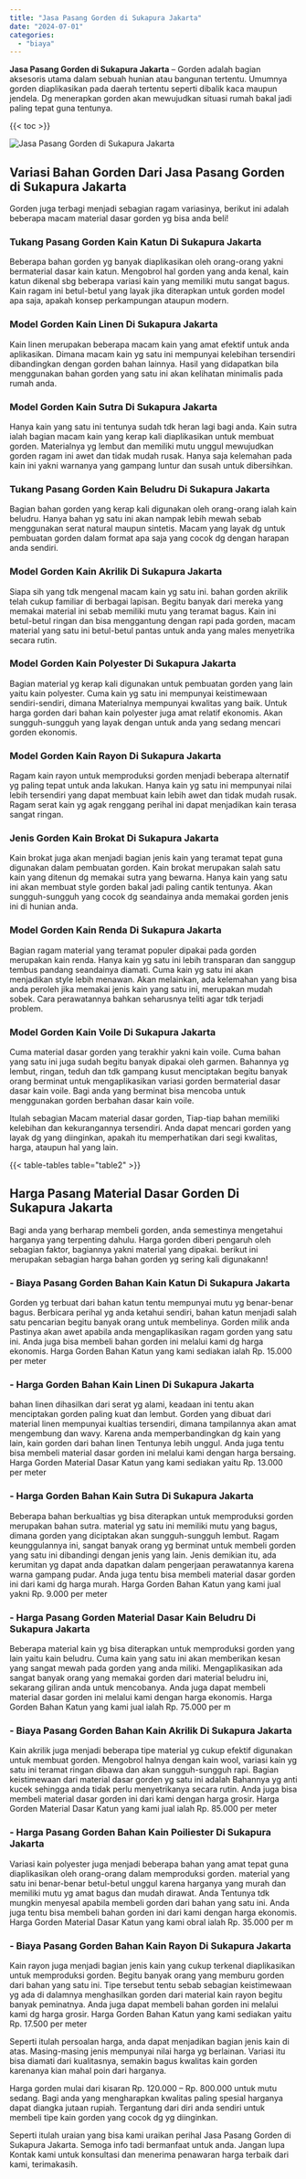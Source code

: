 ```yaml
---
title: "Jasa Pasang Gorden di Sukapura Jakarta"
date: "2024-07-01"
categories: 
  - "biaya"
---
```


**Jasa Pasang Gorden di Sukapura Jakarta** – Gorden adalah bagian aksesoris utama dalam sebuah hunian atau bangunan tertentu. Umumnya gorden diaplikasikan pada daerah tertentu seperti dibalik kaca maupun jendela. Dg menerapkan gorden akan mewujudkan situasi rumah bakal jadi paling tepat guna tentunya.

{{< toc >}}

![Jasa Pasang Gorden di Sukapura Jakarta](/images/pasang-gorden-murah17.png)

## Variasi Bahan Gorden Dari Jasa Pasang Gorden di Sukapura Jakarta

Gorden juga terbagi menjadi sebagian ragam variasinya, berikut ini adalah beberapa macam material dasar gorden yg bisa anda beli!

### Tukang Pasang Gorden Kain Katun Di Sukapura Jakarta

Beberapa bahan gorden yg banyak diaplikasikan oleh orang-orang yakni bermaterial dasar kain katun. Mengobrol hal gorden yang anda kenal, kain katun dikenal sbg beberapa variasi kain yang memiliki mutu sangat bagus. Kain ragam ini betul-betul yang layak jika diterapkan untuk gorden model apa saja, apakah konsep perkampungan ataupun modern.

### Model Gorden Kain Linen Di Sukapura Jakarta

Kain linen merupakan beberapa macam kain yang amat efektif untuk anda aplikasikan. Dimana macam kain yg satu ini mempunyai kelebihan tersendiri dibandingkan dengan gorden bahan lainnya. Hasil yang didapatkan bila menggunakan bahan gorden yang satu ini akan kelihatan minimalis pada rumah anda.

### Model Gorden Kain Sutra Di Sukapura Jakarta

Hanya kain yang satu ini tentunya sudah tdk heran lagi bagi anda. Kain sutra ialah bagian macam kain yang kerap kali diaplikasikan untuk membuat gorden. Materialnya yg lembut dan memiliki mutu unggul mewujudkan gorden ragam ini awet dan tidak mudah rusak. Hanya saja kelemahan pada kain ini yakni warnanya yang gampang luntur dan susah untuk dibersihkan.

### Tukang Pasang Gorden Kain Beludru Di Sukapura Jakarta

Bagian bahan gorden yang kerap kali digunakan oleh orang-orang ialah kain beludru. Hanya bahan yg satu ini akan nampak lebih mewah sebab menggunakan serat natural maupun sintetis. Macam yang layak dg untuk pembuatan gorden dalam format apa saja yang cocok dg dengan harapan anda sendiri.

### Model Gorden Kain Akrilik Di Sukapura Jakarta

Siapa sih yang tdk mengenal macam kain yg satu ini. bahan gorden akrilik telah cukup familiar di berbagai lapisan. Begitu banyak dari mereka yang memakai material ini sebab memiliki mutu yang teramat bagus. Kain ini betul-betul ringan dan bisa menggantung dengan rapi pada gorden, macam material yang satu ini betul-betul pantas untuk anda yang males menyetrika secara rutin.

### Model Gorden Kain Polyester Di Sukapura Jakarta

Bagian material yg kerap kali digunakan untuk pembuatan gorden yang lain yaitu kain polyester. Cuma kain yg satu ini mempunyai keistimewaan sendiri-sendiri, dimana Materialnya mempunyai kwalitas yang baik. Untuk harga gorden dari bahan kain polyester juga amat relatif ekonomis. Akan sungguh-sungguh yang layak dengan untuk anda yang sedang mencari gorden ekonomis.

### Model Gorden Kain Rayon Di Sukapura Jakarta

Ragam kain rayon untuk memproduksi gorden menjadi beberapa alternatif yg paling tepat untuk anda lakukan. Hanya kain yg satu ini mempunyai nilai lebih tersendiri yang dapat membuat kain lebih awet dan tidak mudah rusak. Ragam serat kain yg agak renggang perihal ini dapat menjadikan kain terasa sangat ringan.

### Jenis Gorden Kain Brokat Di Sukapura Jakarta

Kain brokat juga akan menjadi bagian jenis kain yang teramat tepat guna digunakan dalam pembuatan gorden. Kain brokat merupakan salah satu kain yang ditenun dg memakai sutra yang bewarna. Hanya kain yang satu ini akan membuat style gorden bakal jadi paling cantik tentunya. Akan sungguh-sungguh yang cocok dg seandainya anda memakai gorden jenis ini di hunian anda.

### Model Gorden Kain Renda Di Sukapura Jakarta

Bagian ragam material yang teramat populer dipakai pada gorden merupakan kain renda. Hanya kain yg satu ini lebih transparan dan sanggup tembus pandang seandainya diamati. Cuma kain yg satu ini akan menjadikan style lebih menawan. Akan melainkan, ada kelemahan yang bisa anda peroleh jika memakai jenis kain yang satu ini, merupakan mudah sobek. Cara perawatannya bahkan seharusnya teliti agar tdk terjadi problem.

### Model Gorden Kain Voile Di Sukapura Jakarta

Cuma material dasar gorden yang terakhir yakni kain voile. Cuma bahan yang satu ini juga sudah begitu banyak dipakai oleh garmen. Bahannya yg lembut, ringan, teduh dan tdk gampang kusut menciptakan begitu banyak orang berminat untuk mengaplikasikan variasi gorden bermaterial dasar dasar kain voile. Bagi anda yang berminat bisa mencoba untuk menggunakan gorden berbahan dasar kain voile.

Itulah sebagian Macam material dasar gorden, Tiap-tiap bahan memiliki kelebihan dan kekurangannya tersendiri. Anda dapat mencari gorden yang layak dg yang diinginkan, apakah itu memperhatikan dari segi kwalitas, harga, ataupun hal yang lain.

{{< table-tables table="table2" >}}

## Harga Pasang Material Dasar Gorden Di Sukapura Jakarta

Bagi anda yang berharap membeli gorden, anda semestinya mengetahui harganya yang terpenting dahulu. Harga gorden diberi pengaruh oleh sebagian faktor, bagiannya yakni material yang dipakai. berikut ini merupakan sebagian harga bahan gorden yg sering kali digunakann!

### \- Biaya Pasang Gorden Bahan Kain Katun Di Sukapura Jakarta

Gorden yg terbuat dari bahan katun tentu mempunyai mutu yg benar-benar bagus. Berbicara perihal yg anda ketahui sendiri, bahan katun menjadi salah satu pencarian begitu banyak orang untuk membelinya. Gorden milik anda Pastinya akan awet apabila anda mengaplikasikan ragam gorden yang satu ini. Anda juga bisa membeli bahan gorden ini melalui kami dg harga ekonomis. Harga Gorden Bahan Katun yang kami sediakan ialah Rp. 15.000 per meter

### \- Harga Gorden Bahan Kain Linen Di Sukapura Jakarta

bahan linen dihasilkan dari serat yg alami, keadaan ini tentu akan menciptakan gorden paling kuat dan lembut. Gorden yang dibuat dari material linen mempunyai kualtias tersendiri, dimana tampilannya akan amat mengembung dan wavy. Karena anda memperbandingkan dg kain yang lain, kain gorden dari bahan linen Tentunya lebih unggul. Anda juga tentu bisa membeli material dasar gorden ini melalui kami dengan harga bersaing. Harga Gorden Material Dasar Katun yang kami sediakan yaitu Rp. 13.000 per meter

### \- Harga Gorden Bahan Kain Sutra Di Sukapura Jakarta

Beberapa bahan berkualtias yg bisa diterapkan untuk memproduksi gorden merupakan bahan sutra. material yg satu ini memiliki mutu yang bagus, dimana gorden yang diciptakan akan sungguh-sungguh lembut. Ragam keunggulannya ini, sangat banyak orang yg berminat untuk membeli gorden yang satu ini dibandingi dengan jenis yang lain. Jenis demikian itu, ada kerumitan yg dapat anda dapatkan dalam pengerjaan perawatannya karena warna gampang pudar. Anda juga tentu bisa membeli material dasar gorden ini dari kami dg harga murah. Harga Gorden Bahan Katun yang kami jual yakni Rp. 9.000 per meter

### \- Harga Pasang Gorden Material Dasar Kain Beludru Di Sukapura Jakarta

Beberapa material kain yg bisa diterapkan untuk memproduksi gorden yang lain yaitu kain beludru. Cuma kain yang satu ini akan memberikan kesan yang sangat mewah pada gorden yang anda miliki. Mengaplikasikan ada sangat banyak orang yang memakai gorden dari material beludru ini, sekarang giliran anda untuk mencobanya. Anda juga dapat membeli material dasar gorden ini melalui kami dengan harga ekonomis. Harga Gorden Bahan Katun yang kami jual ialah Rp. 75.000 per m

### \- Biaya Pasang Gorden Bahan Kain Akrilik Di Sukapura Jakarta

Kain akrilik juga menjadi beberapa tipe material yg cukup efektif digunakan untuk membuat gorden. Mengobrol halnya dengan kain wool, variasi kain yg satu ini teramat ringan dibawa dan akan sungguh-sungguh rapi. Bagian keistimewaan dari material dasar gorden yg satu ini adalah Bahannya yg anti kucek sehingga anda tidak perlu menyetrikanya secara rutin. Anda juga bisa membeli material dasar gorden ini dari kami dengan harga grosir. Harga Gorden Material Dasar Katun yang kami jual ialah Rp. 85.000 per meter

### \- Harga Pasang Gorden Bahan Kain Poiliester Di Sukapura Jakarta

Variasi kain polyester juga menjadi beberapa bahan yang amat tepat guna diaplikasikan oleh orang-orang dalam memproduksi gorden. material yang satu ini benar-benar betul-betul unggul karena harganya yang murah dan memiliki mutu yg amat bagus dan mudah dirawat. Anda Tentunya tdk mungkin menyesal apabila membeli gorden dari bahan yang satu ini. Anda juga tentu bisa membeli bahan gorden ini dari kami dengan harga ekonomis. Harga Gorden Material Dasar Katun yang kami obral ialah Rp. 35.000 per m

### \- Biaya Pasang Gorden Bahan Kain Rayon Di Sukapura Jakarta

Kain rayon juga menjadi bagian jenis kain yang cukup terkenal diaplikasikan untuk memproduksi gorden. Begitu banyak orang yang memburu gorden dari bahan yang satu ini. Tipe tersebut tentu sebab sebagian keistimewaan yg ada di dalamnya menghasilkan gorden dari material kain rayon begitu banyak peminatnya. Anda juga dapat membeli bahan gorden ini melalui kami dg harga grosir. Harga Gorden Bahan Katun yang kami sediakan yaitu Rp. 17.500 per meter

Seperti itulah persoalan harga, anda dapat menjadikan bagian jenis kain di atas. Masing-masing jenis mempunyai nilai harga yg berlainan. Variasi itu bisa diamati dari kualitasnya, semakin bagus kwalitas kain gorden karenanya kian mahal poin dari harganya.

Harga gorden mulai dari kisaran Rp. 120.000 – Rp. 800.000 untuk mutu sedang. Bagi anda yang mengharapkan kwalitas paling spesial harganya dapat diangka jutaan rupiah. Tergantung dari diri anda sendiri untuk membeli tipe kain gorden yang cocok dg yg diinginkan.

Seperti itulah uraian yang bisa kami uraikan perihal Jasa Pasang Gorden di Sukapura Jakarta. Semoga info tadi bermanfaat untuk anda. Jangan lupa Kontak kami untuk konsultasi dan menerima penawaran harga terbaik dari kami, terimakasih.
